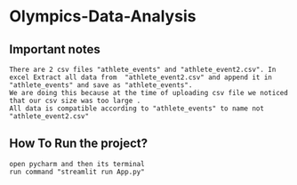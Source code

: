 # Olympics-Data-Analysis


## Important notes
```
There are 2 csv files "athlete_events" and "athlete_event2.csv". In excel Extract all data from  "athlete_event2.csv" and append it in "athlete_events" and save as "athlete_events".
We are doing this because at the time of uploading csv file we noticed that our csv size was too large .
All data is compatible according to "athlete_events" to name not "athlete_event2.csv"
```


## How To Run the project?

```
open pycharm and then its terminal
run command "streamlit run App.py"
```
